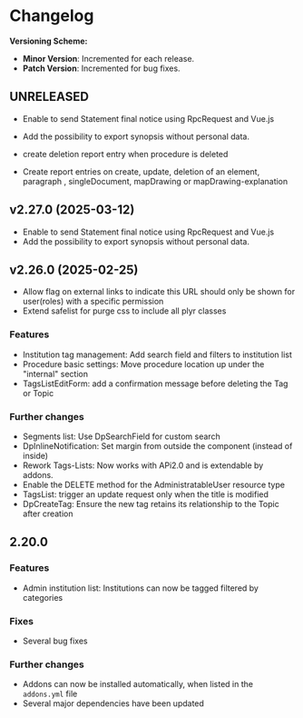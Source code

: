 # Changelog

**Versioning Scheme:**
- **Minor Version**: Incremented for each release.
- **Patch Version**: Incremented for bug fixes.

## UNRELEASED
- Enable to send Statement final notice using RpcRequest and Vue.js
- Add the possibility to export synopsis without personal data.
- create deletion report entry when procedure is deleted

- Create report entries on create, update, deletion of an element, paragraph , singleDocument, mapDrawing or mapDrawing-explanation

## v2.27.0 (2025-03-12)
- Enable to send Statement final notice using RpcRequest and Vue.js
- Add the possibility to export synopsis without personal data.

## v2.26.0 (2025-02-25)
- Allow flag on external links to indicate this URL should only be shown for user(roles) with a specific permission
- Extend safelist for purge css to include all plyr classes

### Features
- Institution tag management: Add search field and filters to institution list
- Procedure basic settings: Move procedure location up under the "internal" section
- TagsListEditForm: add a confirmation message before deleting the Tag or Topic

### Further changes
- Segments list: Use DpSearchField for custom search
- DpInlineNotification: Set margin from outside the component (instead of inside)
- Rework Tags-Lists: Now works with APi2.0 and is extendable by addons.
- Enable the DELETE method for the AdministratableUser resource type
- TagsList: trigger an update request only when the title is modified
- DpCreateTag: Ensure the new tag retains its relationship to the Topic after creation

## 2.20.0

### Features
- Admin institution list: Institutions can now be tagged filtered by categories

### Fixes
- Several bug fixes

### Further changes
- Addons can now be installed automatically, when listed in the `addons.yml` file
- Several major dependencies have been updated
